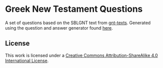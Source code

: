 # Greek New Testament Questions

A set of questions based on the SBLGNT text from [gnt-texts](https://github.com/jtauber/gnt-texts). Generated using the question and answer generator found [here](https://github.com/fhardison/af-question-answer-parser).

## License

This work is licensed under a [Creative Commons Attribution-ShareAlike 4.0 International License](http://creativecommons.org/licenses/by-sa/4.0/).
